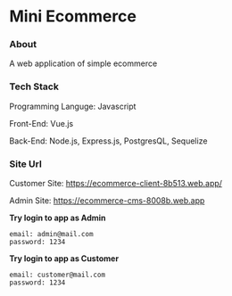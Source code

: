 # Mini Ecommerce

### About

A web application of simple ecommerce

### Tech Stack

Programming Languge: Javascript

Front-End: Vue.js

Back-End: Node.js, Express.js, PostgresQL, Sequelize

### Site Url

Customer Site: https://ecommerce-client-8b513.web.app/

Admin Site: https://ecommerce-cms-8008b.web.app

**Try login to app as Admin**

```
email: admin@mail.com
password: 1234
```

**Try login to app as Customer**

```
email: customer@mail.com
password: 1234
```

